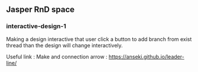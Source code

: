 ## Jasper RnD space

### interactive-design-1

Making a design interactive that user click a button to add branch from exist thread than the design will change interactively. 

Useful link : 
Make and connection arrow : https://anseki.github.io/leader-line/